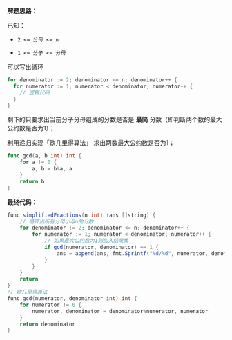 **解题思路：**

已知：

* ``2 <= 分母 <= n``

* ``1 <= 分子 <= 分母``  

可以写出循环

```go
for denominator := 2; denominator <= n; denominator++ {
  for numerator := 1; numerator < denominator; numerator++ {
    // 逻辑代码
  }
}
```

剩下的只要求出当前分子分母组成的分数是否是 **最简** 分数（即判断两个数的最大公约数是否为1）；

利用递归实现「欧几里得算法」 求出两数最大公约数是否为1；

```go
func gcd(a, b int) int {
	for a != 0 {
		a, b = b%a, a
	}
	return b
}
```



**最终代码：**

```java
func simplifiedFractions(n int) (ans []string) {
	// 循环出所有分母小与n的分数
	for denominator := 2; denominator <= n; denominator++ {
		for numerator := 1; numerator < denominator; numerator++ {
			// 如果最大公约数为1则加入结果集
			if gcd(numerator, denominator) == 1 {
				ans = append(ans, fmt.Sprintf("%d/%d", numerator, denominator))
			}
		}
	}
	return
}
// 欧几里得算法
func gcd(numerator, denominator int) int {
	for numerator != 0 {
		numerator, denominator = denominator%numerator, numerator
	}
	return denominator
}
```

